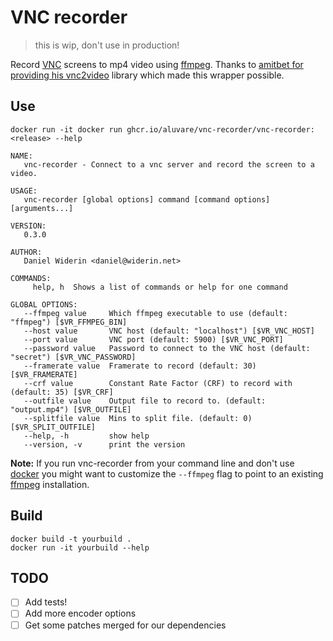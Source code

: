 # VNC recorder

> this is wip, don't use in production!

Record [VNC] screens to mp4 video using [ffmpeg]. Thanks to
[amitbet for providing his vnc2video](https://github.com/amitbet/vnc2video)
library which made this wrapper possible.

## Use

    docker run -it docker run ghcr.io/aluvare/vnc-recorder/vnc-recorder:<release> --help

    NAME:
       vnc-recorder - Connect to a vnc server and record the screen to a video.

    USAGE:
       vnc-recorder [global options] command [command options] [arguments...]

    VERSION:
       0.3.0

    AUTHOR:
       Daniel Widerin <daniel@widerin.net>

    COMMANDS:
         help, h  Shows a list of commands or help for one command

    GLOBAL OPTIONS:
       --ffmpeg value     Which ffmpeg executable to use (default: "ffmpeg") [$VR_FFMPEG_BIN]
       --host value       VNC host (default: "localhost") [$VR_VNC_HOST]
       --port value       VNC port (default: 5900) [$VR_VNC_PORT]
       --password value   Password to connect to the VNC host (default: "secret") [$VR_VNC_PASSWORD]
       --framerate value  Framerate to record (default: 30) [$VR_FRAMERATE]
       --crf value        Constant Rate Factor (CRF) to record with (default: 35) [$VR_CRF]
       --outfile value    Output file to record to. (default: "output.mp4") [$VR_OUTFILE]
       --splitfile value  Mins to split file. (default: 0) [$VR_SPLIT_OUTFILE]
       --help, -h         show help
       --version, -v      print the version

**Note:** If you run vnc-recorder from your command line and don't use [docker]
you might want to customize the `--ffmpeg` flag to point to an existing
[ffmpeg] installation.


## Build

    docker build -t yourbuild .
    docker run -it yourbuild --help

## TODO

- [ ] Add tests!
- [ ] Add more encoder options
- [ ] Get some patches merged for our dependencies

[ffmpeg]: https://ffmpeg.org
[docker]: https://www.docker.com
[vnc]: https://en.wikipedia.org/wiki/Virtual_Network_Computing
